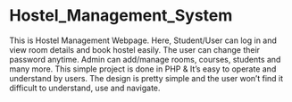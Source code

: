 # Hostel_Management_System
This is Hostel Management Webpage. Here, Student/User can log in and view room details and book hostel easily. The user can change their password anytime. Admin can add/manage rooms, courses, students and many more. This simple project is done in PHP &amp; It’s easy to operate and understand by users. The design is pretty simple and the user won’t find it difficult to understand, use and navigate.
